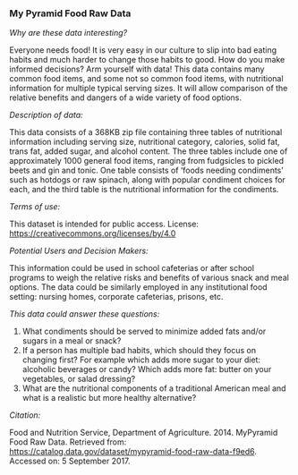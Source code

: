 ### My Pyramid Food Raw Data

_Why are these data interesting?_

Everyone needs food! It is very easy in our culture to slip into bad eating habits and much harder to change those habits to good. How 
do you make informed decisions? Arm yourself with data! This data contains many common food items, and some not so common food items, 
with nutritional information for multiple typical serving sizes. It will allow comparison of the relative benefits and dangers of a wide 
variety of food options.

_Description of data:_

This data consists of a 368KB zip file containing three tables of nutritional information including serving size, nutritional category, 
calories, solid fat, trans fat, added sugar, and alcohol content. The three tables include one of approximately 1000 general food items, 
ranging from fudgsicles to pickled beets and gin and tonic. One table consists of ‘foods needing condiments’ such as hotdogs or raw 
spinach, along with popular condiment choices for each, and the third table is the nutritional information for the condiments. 

_Terms of use:_

This dataset is intended for public access. License: https://creativecommons.org/licenses/by/4.0

_Potential Users and Decision Makers:_

This information could be used in school cafeterias or after school programs to weigh the relative risks and benefits of various 
snack and meal options. The data could be similarly employed in any institutional food setting: nursing homes, corporate cafeterias, 
prisons, etc. 

_This data could answer these questions:_

1.	What condiments should be served to minimize added fats and/or sugars in a meal or snack?
2.	If a person has multiple bad habits, which should they focus on changing first? For example which adds more sugar to your 
diet: alcoholic beverages or candy? Which adds more fat: butter on your vegetables, or salad dressing?
3.	What are the nutritional components of a traditional American meal and what is a realistic but more healthy alternative? 

_Citation:_

Food and Nutrition Service, Department of Agriculture. 2014. MyPyramid Food Raw Data. Retrieved from: 
https://catalog.data.gov/dataset/mypyramid-food-raw-data-f9ed6. Accessed on: 5 September 2017.
